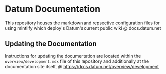 # Datum Documentation

This repository houses the markdown and repsective configuration files for using mintlify which deploy's Datum's current public wiki @ docs.datum.net

## Updating the Documentation

Instructions for updating the documentation are located within the `overview/development.mdx` file of this repository and additionally at the documentation site itself, @ https://docs.datum.net/overview/development
